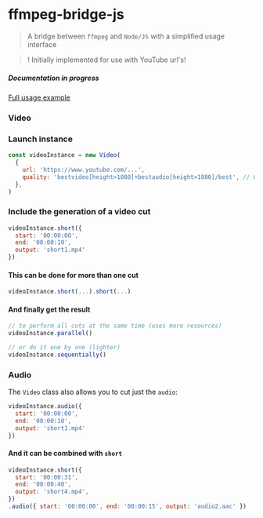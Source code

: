 # ffmpeg-bridge-js

> A bridge between `ffmpeg` and `Node/JS` with a simplified usage interface

> ! Initially implemented for use with YouTube url's!

##### _Documentation in progress_

[Full usage example](./example/usage.example.js)

### Video
### Launch instance
```js
const videoInstance = new Video(
  {
    url: 'https://www.youtube.com/...',
    quality: 'bestvideo[height>1080]+bestaudio[height>1080]/best', // Optional parameter
  },
)
```

### Include the generation of a video cut
```js
videoInstance.short({
  start: '00:00:00',
  end: '00:00:10',
  output: 'short1.mp4'
})
```

#### This can be done for more than one cut

```js
videoInstance.short(...).short(...)
```

#### And finally get the result
```js
// to perform all cuts at the same time (uses more resources)
videoInstance.parallel()

// or do it one by one (lighter)
videoInstance.sequentially()
```

### Audio
The `Video` class also allows you to cut just the `audio`:
```js
videoInstance.audio({
  start: '00:00:00',
  end: '00:00:10',
  output: 'short1.mp4'
})
```
#### And it can be combined with `short`
```js
videoInstance.short({
  start: '00:00:31',
  end: '00:00:40',
  output: 'short4.mp4',
})
.audio({ start: '00:00:00', end: '00:00:15', output: 'audio2.aac' })
```


